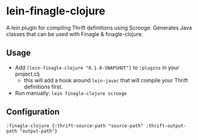 # lein-finagle-clojure

A lein plugin for compiling Thrift definitions using Scrooge.
Generates Java classes that can be used with Finagle & finagle-clojure.


## Usage

* Add `[lein-finagle-clojure "0.1.0-SNAPSHOT"]` to `:plugins` in your project.clj
    * this will add a hook around `lein-javac` that will compile your Thrift definitions first.
* Run manually: `lein finagle-clojure scrooge`

## Configuration

    :finagle-clojure {:thrift-source-path "source-path" :thrift-output-path "output-path"}
